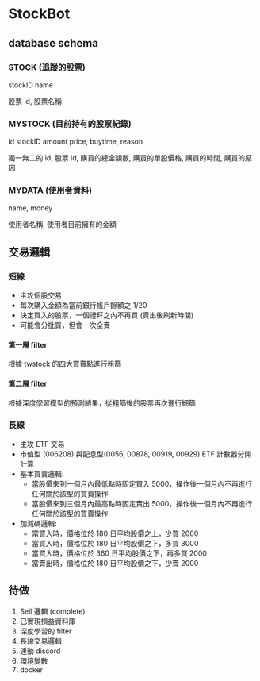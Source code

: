 # StockBot
## database schema
### STOCK (追蹤的股票)
stockID name

股票 id, 股票名稱

### MYSTOCK (目前持有的股票紀錄)
id stockID amount price, buytime, reason

獨一無二的 id, 股票 id, 購買的總金額數, 購買的單股價格, 購買的時間, 購買的原因

### MYDATA (使用者資料)
name, money

使用者名稱, 使用者目前擁有的金額

## 交易邏輯
### 短線
* 主攻個股交易
* 每次購入金額為當前銀行帳戶餘額之 1/20
* 決定買入的股票，一個禮拜之內不再買 (賣出後刷新時間)
* 可能會分批買，但會一次全賣

#### 第一層 filter
根據 twstock 的四大買賣點進行粗篩

#### 第二層 filter
根據深度學習模型的預測結果，從粗篩後的股票再次進行細篩

### 長線
* 主攻 ETF 交易
* 市值型 (006208) 與配息型(0056, 00878, 00919, 00929) ETF 計數器分開計算
* 基本買賣邏輯:
  * 當股價來到一個月內最低點時固定買入 5000，操作後一個月內不再進行任何關於該型的買賣操作
  * 當股價來到三個月內最高點時固定賣出 5000，操作後一個月內不再進行任何關於該型的買賣操作
* 加減碼邏輯:
  * 當買入時，價格位於 180 日平均股價之上，少買 2000
  * 當買入時，價格位於 180 日平均股價之下，多買 3000
  * 當買入時，價格位於 360 日平均股價之下，再多買 2000
  * 當賣出時，價格位於 180 日平均股價之下，少賣 2000

## 待做
1. Sell 邏輯 (complete)
2. 已實現損益資料庫
3. 深度學習的 filter
4. 長線交易邏輯
5. 連動 discord
6. 環境變數
7. docker